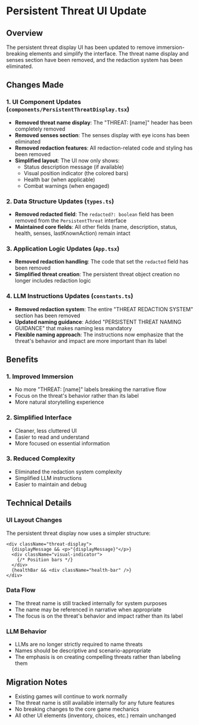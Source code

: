 # Persistent Threat UI Update

## Overview
The persistent threat display UI has been updated to remove immersion-breaking elements and simplify the interface. The threat name display and senses section have been removed, and the redaction system has been eliminated.

## Changes Made

### 1. UI Component Updates (`components/PersistentThreatDisplay.tsx`)
- **Removed threat name display**: The "THREAT: [name]" header has been completely removed
- **Removed senses section**: The senses display with eye icons has been eliminated
- **Removed redaction features**: All redaction-related code and styling has been removed
- **Simplified layout**: The UI now only shows:
  - Status description message (if available)
  - Visual position indicator (the colored bars)
  - Health bar (when applicable)
  - Combat warnings (when engaged)

### 2. Data Structure Updates (`types.ts`)
- **Removed redacted field**: The `redacted?: boolean` field has been removed from the `PersistentThreat` interface
- **Maintained core fields**: All other fields (name, description, status, health, senses, lastKnownAction) remain intact

### 3. Application Logic Updates (`App.tsx`)
- **Removed redaction handling**: The code that set the `redacted` field has been removed
- **Simplified threat creation**: The persistent threat object creation no longer includes redaction logic

### 4. LLM Instructions Updates (`constants.ts`)
- **Removed redaction system**: The entire "THREAT REDACTION SYSTEM" section has been removed
- **Updated naming guidance**: Added "PERSISTENT THREAT NAMING GUIDANCE" that makes naming less mandatory
- **Flexible naming approach**: The instructions now emphasize that the threat's behavior and impact are more important than its label

## Benefits

### 1. Improved Immersion
- No more "THREAT: [name]" labels breaking the narrative flow
- Focus on the threat's behavior rather than its label
- More natural storytelling experience

### 2. Simplified Interface
- Cleaner, less cluttered UI
- Easier to read and understand
- More focused on essential information

### 3. Reduced Complexity
- Eliminated the redaction system complexity
- Simplified LLM instructions
- Easier to maintain and debug

## Technical Details

### UI Layout Changes
The persistent threat display now uses a simpler structure:
```tsx
<div className="threat-display">
  {displayMessage && <p>"{displayMessage}"</p>}
  <div className="visual-indicator">
    {/* Position bars */}
  </div>
  {healthBar && <div className="health-bar" />}
</div>
```

### Data Flow
- The threat name is still tracked internally for system purposes
- The name may be referenced in narrative when appropriate
- The focus is on the threat's behavior and impact rather than its label

### LLM Behavior
- LLMs are no longer strictly required to name threats
- Names should be descriptive and scenario-appropriate
- The emphasis is on creating compelling threats rather than labeling them

## Migration Notes
- Existing games will continue to work normally
- The threat name is still available internally for any future features
- No breaking changes to the core game mechanics
- All other UI elements (inventory, choices, etc.) remain unchanged 